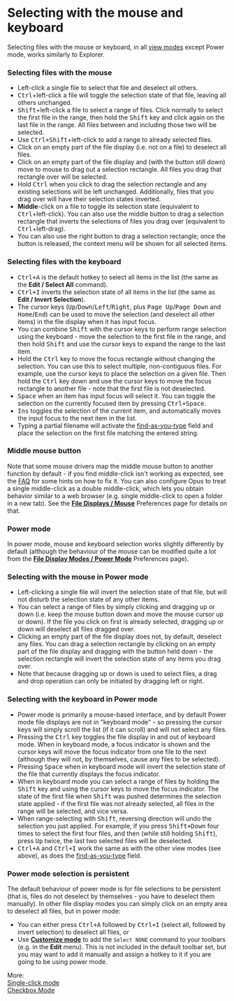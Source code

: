 # Selecting with the mouse and keyboard

Selecting files with the mouse or keyboard, in all [view modes](../the_lister/view_modes.md) except Power mode, works similarly to Explorer.

### Selecting files with the mouse

- Left-click a single file to select that file and deselect all others.
- <kbd>Ctrl</kbd>+left-click a file will toggle the selection state of that file, leaving all others unchanged.
- <kbd>Shift</kbd>+left-click a file to select a range of files. Click normally to select the first file in the range, then hold the <kbd>Shift</kbd> key and click again on the last file in the range. All files between and including those two will be selected.
- Use <kbd>Ctrl+Shift</kbd>+left-click to add a range to already selected files.
- Click on an empty part of the file display (i.e. not on a file) to deselect all files.
- Click on an empty part of the file display and (with the button still down) move to mouse to drag out a selection rectangle. All files you drag that rectangle over will be selected.
- Hold <kbd>Ctrl</kbd> when you click to drag the selection rectangle and any existing selections will be left unchanged. Additionally, files that you drag over will have their selection states inverted.
- **Middle**-click on a file to toggle its selection state (equivalent to <kbd>Ctrl</kbd>+left-click). You can also use the middle button to drag a selection rectangle that inverts the selections of files you drag over (equivalent to <kbd>Ctrl</kbd>+left-drag).
- You can also use the right button to drag a selection rectangle; once the button is released, the context menu will be shown for all selected items.

### Selecting files with the keyboard

- <kbd>Ctrl+A</kbd> is the default hotkey to select all items in the list (the same as the **Edit / Select All** command).
- <kbd>Ctrl+I</kbd> inverts the selection state of all items in the list (the same as **Edit / Invert Selection**).
- The cursor keys (<kbd>Up</kbd>/<kbd>Down</kbd>/<kbd>Left</kbd>/<kbd>Right</kbd>, plus <kbd>Page Up</kbd>/<kbd>Page Down</kbd> and <kbd>Home</kbd>/<kbd>End</kbd>) can be used to move the selection (and deselect all other items) in the file display when it has input focus.
- You can combine <kbd>Shift</kbd> with the cursor keys to perform range selection using the keyboard - move the selection to the first file in the range, and then hold <kbd>Shift</kbd> and use the cursor keys to expand the range to the last item.
- Hold the <kbd>Ctrl</kbd> key to move the focus rectangle without changing the selection. You can use this to select multiple, non-contiguous files. For example, use the cursor keys to place the selection on a given file. Then hold the <kbd>Ctrl</kbd> key down and use the cursor keys to move the focus rectangle to another file - note that the first file is not deselected.
- <kbd>Space</kbd> when an item has input focus will select it. You can toggle the selection on the currently focused item by pressing <kbd>Ctrl+Space</kbd>.
- <kbd>Ins</kbd> toggles the selection of the current item, and automatically moves the input focus to the next item in the list.
- Typing a partial filename will activate the [find-as-you-type](../the_lister/find-as-you-type_field.md) field and place the selection on the first file matching the entered string.

### Middle mouse button

Note that some mouse drivers map the middle mouse button to another function by default - if you find middle-click isn't working as expected, see the [FAQ](https://resource.dopus.com/t/how-to-make-logitech-mid-back-forward-buttons-work-in-opus/2972?u=chaoses-ib) for some hints on how to fix it. You can also configure Opus to treat a single middle-click as a double middle-click, which lets you obtain behavior similar to a web browser (e.g. single middle-click to open a folder in a new tab). See the **[File Displays / Mouse](/Manual/preferences/preferences_categories/file_displays/mouse/README.md)** Preferences page for details on that.

### Power mode

In power mode, mouse and keyboard selection works slightly differently by default (although the behaviour of the mouse can be modified quite a lot from the **[File Display Modes / Power Mode](/Manual/preferences/preferences_categories/file_display_modes/power_mode/README.md)** Preferences page).

### Selecting with the mouse in Power mode

- Left-clicking a single file will invert the selection state of that file, but will not disturb the selection state of any other items.
- You can select a range of files by simply clicking and dragging up or down (i.e. keep the mouse button down and move the mouse cursor up or down). If the file you click on first is already selected, dragging up or down will deselect all files dragged over.
- Clicking an empty part of the file display does not, by default, deselect any files. You can drag a selection rectangle by clicking on an empty part of the file display and dragging with the button held down - the selection rectangle will invert the selection state of any items you drag over.
- Note that because dragging up or down is used to select files, a drag and drop operation can only be initiated by dragging left or right.

### Selecting with the keyboard in Power mode

- Power mode is primarily a mouse-based interface, and by default Power mode file displays are not in "keyboard mode" - so pressing the cursor keys will simply scroll the list (if it can scroll) and will not select any files.
- Pressing the <kbd>Ctrl</kbd> key toggles the file display in and out of keyboard mode. When in keyboard mode, a focus indicator is shown and the cursor keys will move the focus indicator from one file to the next (although they will not, by themselves, cause any files to be selected).
- Pressing <kbd>Space</kbd> when in keyboard mode will invert the selection state of the file that currently displays the focus indicator.
- When in keyboard mode you can select a range of files by holding the <kbd>Shift</kbd> key and using the cursor keys to move the focus indicator. The state of the first file when <kbd>Shift</kbd> was pushed determines the selection state applied - if the first file was not already selected, all files in the range will be selected, and vice versa.
- When range-selecting with <kbd>Shift</kbd>, reversing direction will undo the selection you just applied. For example, if you press <kbd>Shift+Down</kbd> four times to select the first four files, and then (while still holding <kbd>Shift</kbd>), press <kbd>Up</kbd> twice, the last two selected files will be deselected.
- <kbd>Ctrl+A</kbd> and <kbd>Ctrl+I</kbd> work the same as with the other view modes (see above), as does the [find-as-you-type](../the_lister/find-as-you-type_field.md) field.

### Power mode selection is persistent

The default behaviour of power mode is for file selections to be persistent (that is, files do not deselect by themselves - you have to deselect them manually). In other file display modes you can simply click on an empty area to deselect all files, but in power mode:

- You can either press <kbd>Ctrl+A</kbd> followed by <kbd>Ctrl+I</kbd> (select all, followed by invert selection) to deselect all files, or
- Use **[Customize mode](/Manual/customize/README.md)** to add the `Select NONE` command to your toolbars (e.g. in the **Edit** menu). This is not included in the default toolbar set, but you may want to add it manually and assign a hotkey to it if you are going to be using power mode.

More:  
[Single-click mode](/Manual/basic_concepts/selecting_files/selecting_with_the_mouse_and_keyboard/single-click_mode.md)  
[Checkbox Mode](/Manual/basic_concepts/selecting_files/selecting_with_the_mouse_and_keyboard/checkbox_mode.md)  
